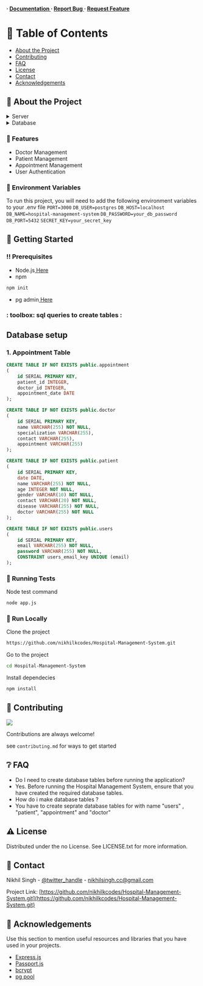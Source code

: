 <h4> <span> · </span> <a href="https://github.com/nikhilkcodes/Hospital-Management-System/blob/master/README.md"> Documentation </a> <span> · </span> <a href="https://github.com/nikhilkcodes/Hospital-Management-System/issues"> Report Bug </a> <span> · </span> <a href="https://github.com/nikhilkcodes/Hospital-Management-System/issues"> Request Feature </a> </h4>


# :notebook_with_decorative_cover: Table of Contents

- [About the Project](#star2-about-the-project)
- [Contributing](#wave-contributing)
- [FAQ](#grey_question-faq)
- [License](#warning-license)
- [Contact](#handshake-contact)
- [Acknowledgements](#gem-acknowledgements)


## :star2: About the Project
<details> <summary>Server</summary> <ul>
<li><a href="">Express.js</a></li>
</ul> </details>
<details> <summary>Database</summary> <ul>
<li><a href="">Postgres</a></li>
</ul> </details>

### :dart: Features
- Doctor Management
- Patient Management
- Appointment Management
- User Authentication


### :key: Environment Variables
To run this project, you will need to add the following environment variables to your .env file
`PORT=3000` 
`DB_USER=postgres`
`DB_HOST=localhost` 
`DB_NAME=hospital-management-system` 
`DB_PASSWORD=your_db_password`
`DB_PORT=5432`
`SECRET_KEY=your_secret_key`



## :toolbox: Getting Started

### :bangbang: Prerequisites

- Node.js<a href="https://nodejs.org/en/"> Here</a>
- npm
```bash
npm init
```
- pg admin<a href="https://www.pgadmin.org/"> Here</a>

### : toolbox: sql queries to create tables :
## Database setup

### 1. Appointment Table

```sql
CREATE TABLE IF NOT EXISTS public.appointment
(
    id SERIAL PRIMARY KEY,
    patient_id INTEGER,
    doctor_id INTEGER,
    appointment_date DATE
);

CREATE TABLE IF NOT EXISTS public.doctor
(
    id SERIAL PRIMARY KEY,
    name VARCHAR(255) NOT NULL,
    specialization VARCHAR(255),
    contact VARCHAR(255),
    appointment VARCHAR(255)
);

CREATE TABLE IF NOT EXISTS public.patient
(
    id SERIAL PRIMARY KEY,
    date DATE,
    name VARCHAR(255) NOT NULL,
    age INTEGER NOT NULL,
    gender VARCHAR(10) NOT NULL,
    contact VARCHAR(20) NOT NULL,
    disease VARCHAR(255) NOT NULL,
    doctor VARCHAR(255) NOT NULL
);

CREATE TABLE IF NOT EXISTS public.users
(
    id SERIAL PRIMARY KEY,
    email VARCHAR(255) NOT NULL,
    password VARCHAR(255) NOT NULL,
    CONSTRAINT users_email_key UNIQUE (email)
);
```
### :test_tube: Running Tests

Node test command
```bash
node app.js
```


### :running: Run Locally

Clone the project

```bash
https://github.com/nikhilkcodes/Hospital-Management-System.git
```
Go to the project
```bash
cd Hospital-Management-System
```
Install dependecies
```bash
npm install
```


## :wave: Contributing

<a href="https://github.com/nikhilkcodes/Hospital-Management-System.git/graphs/contributors"> <img src="https://contrib.rocks/image?repo=Louis3797/awesome-readme-template" /> </a>

Contributions are always welcome!

see `contributing.md` for ways to get started

## :grey_question: FAQ

- Do I need to create database tables before running the application?
- Yes. Before running the Hospital Management System, ensure that you have created the required database tables.
- How do i make database tables ?
- You have to create seprate database tables for with name "users" , "patient", "appointment" and "doctor"


## :warning: License

Distributed under the no License. See LICENSE.txt for more information.

## :handshake: Contact

Nikhil Singh - [@twitter_handle](https://twitter.com/mainikhilhun) - nikhilsingh.cc@gmail.com

Project Link: [https://github.com/nikhilkcodes/Hospital-Management-System.git](https://github.com/nikhilkcodes/Hospital-Management-System.git)

## :gem: Acknowledgements

Use this section to mention useful resources and libraries that you have used in your projects.

- [Express.js](https://expressjs.com/)
- [Passport.js](https://www.passportjs.org/)
- [bcrypt](https://www.npmjs.com/package/bcrypt)
- [pg pool](https://node-postgres.com/apis/pool)
